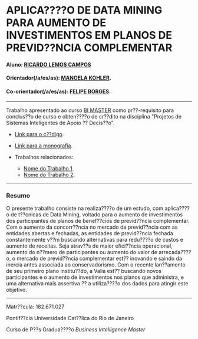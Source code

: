 # APLICA????O DE DATA MINING PARA AUMENTO DE INVESTIMENTOS EM PLANOS DE PREVID??NCIA COMPLEMENTAR

#### Aluno: [RICARDO LEMOS CAMPOS](https://github.com/rlcampos/Projeto-Final_BI-Master-2018.2_Ricardo-Campos)
#### Orientador(/a/es/as): [MANOELA KOHLER](https://github.com/link_do_github).
#### Co-orientador(/a/es/as): [FELIPE BORGES](https://github.com/link_do_github). <!-- caso n??o aplic??vel, remover esta linha -->


---

Trabalho apresentado ao curso [BI MASTER](https://ica.puc-rio.ai/bi-master) como pr??-requisito para conclus??o de curso e obten????o de cr??dito na disciplina "Projetos de Sistemas Inteligentes de Apoio ?? Decis??o".

- [Link para o c??digo](https://github.com/rlcampos/Projeto-Final_BI-Master-2018.2_Ricardo-Campos). <!-- caso n??o aplic??vel, remover esta linha -->

- [Link para a monografia](https://github.com/rlcampos/Projeto-Final_BI-Master-2018.2_Ricardo-Campos/blob/main/PUC-RIO_BI_Master-Monografia-Ricardo_Lemos_Campos.pdf). <!-- caso n??o aplic??vel, remover esta linha -->

- Trabalhos relacionados: <!-- caso n??o aplic??vel, remover estas linhas -->
    - [Nome do Trabalho 1](https://link_do_trabalho.com).
    - [Nome do Trabalho 2](https://link_do_trabalho.com).

---

### Resumo

<!-- trocar o texto abaixo pelo resumo do trabalho -->

O presente trabalho consiste na realiza????o de um estudo, com aplica????o de t??cnicas de Data Mining, voltado para o aumento de investimentos dos participantes de planos de benef??cios de previd??ncia complementar. Com o aumento da concorr??ncia no mercado de previd??ncia com as entidades abertas e fechadas, as entidades de previd??ncia fechada constantemente v??m buscando alternativas para redu????o de custos e aumento de receitas. Seja atrav??s de maior efici??ncia operacional, aumento do n??mero de participantes ou aumento do valor de arrecada????o, o mercado de previd??ncia complementar est?? inovando e saindo da inercia antes associada ao conservadorismo. Com o recente lan??amento de seu primeiro plano institu??do, a Valia est?? buscando novos participantes e o aumento de investimentos nos planos que administra, e uma alternativa mais assertiva ?? a utiliza????o dos dados para atingir este objetivo.

---

Matr??cula: 182.671.027

Pontif??cia Universidade Cat??lica do Rio de Janeiro

Curso de P??s Gradua????o *Business Intelligence Master*
